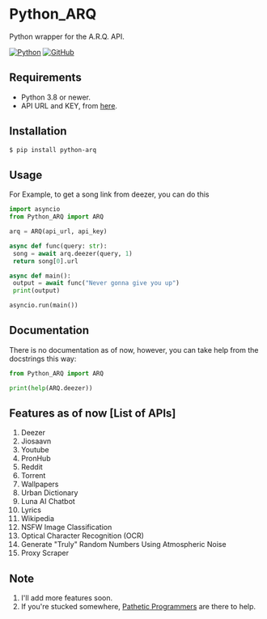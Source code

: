 # Python_ARQ

Python wrapper for the A.R.Q. API.

[![Python](http://forthebadge.com/images/badges/made-with-python.svg)](https://python.org)
[![GitHub](https://forthebadge.com/images/badges/built-by-developers.svg)](https://github.com/)

## Requirements

- Python 3.8 or newer.
- API URL and KEY, from [here](https://t.me/PatheticProgrammers).

## Installation

```sh
$ pip install python-arq
```

## Usage

For Example, to get a song link from deezer, you can do this

```py
import asyncio
from Python_ARQ import ARQ

arq = ARQ(api_url, api_key)

async def func(query: str):
 song = await arq.deezer(query, 1)
 return song[0].url

async def main():
 output = await func("Never gonna give you up")
 print(output)

asyncio.run(main())
```

## Documentation

There is no documentation as of now, however, you can take help from the docstrings this way:

```py
from Python_ARQ import ARQ

print(help(ARQ.deezer))
```

## Features as of now [List of APIs]

1. Deezer
2. Jiosaavn
3. Youtube
4. PronHub
5. Reddit
6. Torrent
7. Wallpapers
8. Urban Dictionary
9. Luna AI Chatbot
10. Lyrics
11. Wikipedia
12. NSFW Image Classification
13. Optical Character Recognition (OCR)
14. Generate "Truly" Random Numbers Using Atmospheric Noise
15. Proxy Scraper

## Note

1. I'll add more features soon.
2. If you're stucked somewhere, [Pathetic Programmers](https://t.me/PatheticProgrammers) are there to help.
